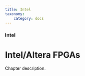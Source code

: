 ```yaml
---
title: Intel
taxonomy:
    category: docs
---
```


### Intel

# Intel/Altera FPGAs

Chapter description.